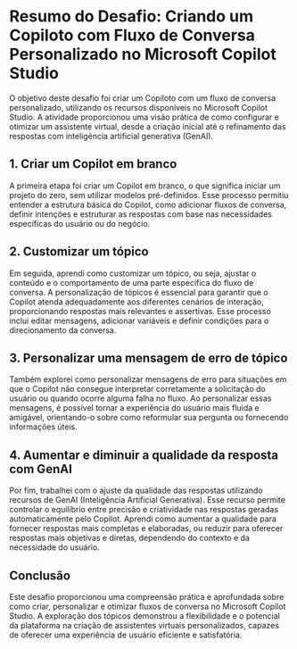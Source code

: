 # Resumo do Desafio: Criando um Copiloto com Fluxo de Conversa Personalizado no Microsoft Copilot Studio
O objetivo deste desafio foi criar um Copiloto com um fluxo de conversa personalizado, utilizando os recursos disponíveis no Microsoft Copilot Studio. A atividade proporcionou uma visão prática de como configurar e otimizar um assistente virtual, desde a criação inicial até o refinamento das respostas com inteligência artificial generativa (GenAI).

## 1. Criar um Copilot em branco
A primeira etapa foi criar um Copilot em branco, o que significa iniciar um projeto do zero, sem utilizar modelos pré-definidos. Esse processo permitiu entender a estrutura básica do Copilot, como adicionar fluxos de conversa, definir intenções e estruturar as respostas com base nas necessidades específicas do usuário ou do negócio.

## 2. Customizar um tópico
Em seguida, aprendi como customizar um tópico, ou seja, ajustar o conteúdo e o comportamento de uma parte específica do fluxo de conversa. A personalização de tópicos é essencial para garantir que o Copilot atenda adequadamente aos diferentes cenários de interação, proporcionando respostas mais relevantes e assertivas. Esse processo inclui editar mensagens, adicionar variáveis e definir condições para o direcionamento da conversa.

## 3. Personalizar uma mensagem de erro de tópico
Também explorei como personalizar mensagens de erro para situações em que o Copilot não consegue interpretar corretamente a solicitação do usuário ou quando ocorre alguma falha no fluxo. Ao personalizar essas mensagens, é possível tornar a experiência do usuário mais fluida e amigável, orientando-o sobre como reformular sua pergunta ou fornecendo informações úteis.

## 4. Aumentar e diminuir a qualidade da resposta com GenAI
Por fim, trabalhei com o ajuste da qualidade das respostas utilizando recursos de GenAI (Inteligência Artificial Generativa). Esse recurso permite controlar o equilíbrio entre precisão e criatividade nas respostas geradas automaticamente pelo Copilot. Aprendi como aumentar a qualidade para fornecer respostas mais completas e elaboradas, ou reduzir para oferecer respostas mais objetivas e diretas, dependendo do contexto e da necessidade do usuário.

## Conclusão
Este desafio proporcionou uma compreensão prática e aprofundada sobre como criar, personalizar e otimizar fluxos de conversa no Microsoft Copilot Studio. A exploração dos tópicos demonstrou a flexibilidade e o potencial da plataforma na criação de assistentes virtuais personalizados, capazes de oferecer uma experiência de usuário eficiente e satisfatória.
